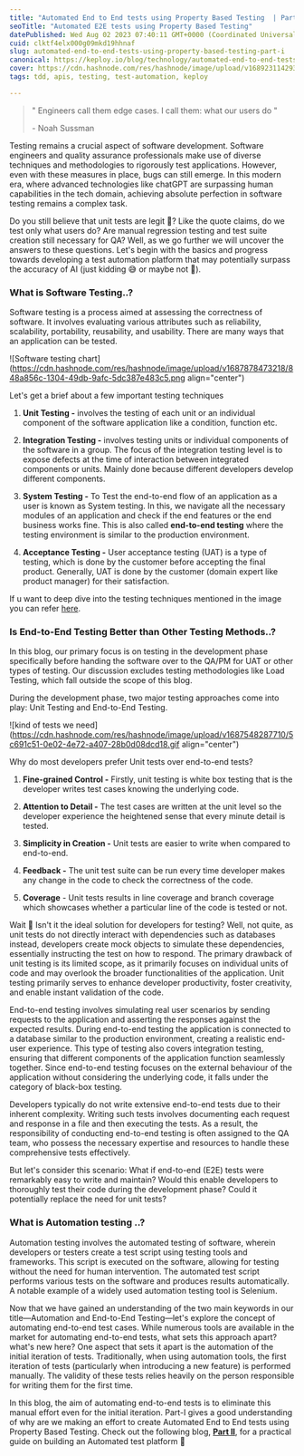 ```yaml
---
title: "Automated End to End tests using Property Based Testing  | Part I"
seoTitle: "Automated E2E tests using Property Based Testing"
datePublished: Wed Aug 02 2023 07:40:11 GMT+0000 (Coordinated Universal Time)
cuid: clktf4elx000g09mkd19hhnaf
slug: automated-end-to-end-tests-using-property-based-testing-part-i
canonical: https://keploy.io/blog/technology/automated-end-to-end-tests-using-property-based-testing-part-i
cover: https://cdn.hashnode.com/res/hashnode/image/upload/v1689231142933/0e808a24-763a-49d4-b2da-06404cc7749e.jpeg
tags: tdd, apis, testing, test-automation, keploy

---
```


> " Engineers call them edge cases. I call them: what our users do "
> 
> \- Noah Sussman

Testing remains a crucial aspect of software development. Software engineers and quality assurance professionals make use of diverse techniques and methodologies to rigorously test applications. However, even with these measures in place, bugs can still emerge. In this modern era, where advanced technologies like chatGPT are surpassing human capabilities in the tech domain, achieving absolute perfection in software testing remains a complex task.

Do you still believe that unit tests are legit 🧐? Like the quote claims, do we test only what users do? Are manual regression testing and test suite creation still necessary for QA? Well, as we go further we will uncover the answers to these questions. Let's begin with the basics and progress towards developing a test automation platform that may potentially surpass the accuracy of AI (just kidding 😅 or maybe not 🤨).

### What is Software Testing..?

Software testing is a process aimed at assessing the correctness of software. It involves evaluating various attributes such as reliability, scalability, portability, reusability, and usability. There are many ways that an application can be tested.

![Software testing chart](https://cdn.hashnode.com/res/hashnode/image/upload/v1687878473218/848a856c-1304-49db-9afc-5dc387e483c5.png align="center")

Let's get a brief about a few important testing techniques

1. **Unit Testing -** involves the testing of each unit or an individual component of the software application like a condition, function etc.
    
2. **Integration Testing -** involves testing units or individual components of the software in a group. The focus of the integration testing level is to expose defects at the time of interaction between integrated components or units. Mainly done because different developers develop different components.
    
3. **System Testing -** To Test the end-to-end flow of an application as a user is known as System testing. In this, we navigate all the necessary modules of an application and check if the end features or the end business works fine. This is also called **end-to-end testing** where the testing environment is similar to the production environment.
    
4. **Acceptance Testing -** User acceptance testing (UAT) is a type of testing, which is done by the customer before accepting the final product. Generally, UAT is done by the customer (domain expert like product manager) for their satisfaction.
    

If u want to deep dive into the testing techniques mentioned in the image you can refer [here](https://www.javatpoint.com/software-testing-tutorial).

### Is End-to-End Testing Better than Other Testing Methods..?

In this blog, our primary focus is on testing in the development phase specifically before handing the software over to the QA/PM for UAT or other types of testing. Our discussion excludes testing methodologies like Load Testing, which fall outside the scope of this blog.

During the development phase, two major testing approaches come into play: Unit Testing and End-to-End Testing.

![kind of tests we need](https://cdn.hashnode.com/res/hashnode/image/upload/v1687548287710/5c691c51-0e02-4e72-a407-28b0d08dcd18.gif align="center")

Why do most developers prefer Unit tests over end-to-end tests?

1. **Fine-grained Control -** Firstly, unit testing is white box testing that is the developer writes test cases knowing the underlying code.
    
2. **Attention to Detail -** The test cases are written at the unit level so the developer experience the heightened sense that every minute detail is tested.
    
3. **Simplicity in Creation -** Unit tests are easier to write when compared to end-to-end.
    
4. **Feedback -** The unit test suite can be run every time developer makes any change in the code to check the correctness of the code.
    
5. **Coverage** - Unit tests results in line coverage and branch coverage which showcases whether a particular line of the code is tested or not.
    

Wait 🤔 Isn't it the ideal solution for developers for testing? Well, not quite, as unit tests do not directly interact with dependencies such as databases instead, developers create mock objects to simulate these dependencies, essentially instructing the test on how to respond. The primary drawback of unit testing is its limited scope, as it primarily focuses on individual units of code and may overlook the broader functionalities of the application. Unit testing primarily serves to enhance developer productivity, foster creativity, and enable instant validation of the code.

End-to-end testing involves simulating real user scenarios by sending requests to the application and asserting the responses against the expected results. During end-to-end testing the application is connected to a database similar to the production environment, creating a realistic end-user experience. This type of testing also covers integration testing, ensuring that different components of the application function seamlessly together. Since end-to-end testing focuses on the external behaviour of the application without considering the underlying code, it falls under the category of black-box testing.

Developers typically do not write extensive end-to-end tests due to their inherent complexity. Writing such tests involves documenting each request and response in a file and then executing the tests. As a result, the responsibility of conducting end-to-end testing is often assigned to the QA team, who possess the necessary expertise and resources to handle these comprehensive tests effectively.

But let's consider this scenario: What if end-to-end (E2E) tests were remarkably easy to write and maintain? Would this enable developers to thoroughly test their code during the development phase? Could it potentially replace the need for unit tests?

### What is Automation testing ..?

Automation testing involves the automated testing of software, wherein developers or testers create a test script using testing tools and frameworks. This script is executed on the software, allowing for testing without the need for human intervention. The automated test script performs various tests on the software and produces results automatically. A notable example of a widely used automation testing tool is Selenium.

Now that we have gained an understanding of the two main keywords in our title—Automation and End-to-End Testing—let's explore the concept of automating end-to-end test cases. While numerous tools are available in the market for automating end-to-end tests, what sets this approach apart? what's new here? One aspect that sets it apart is the automation of the initial iteration of tests. Traditionally, when using automation tools, the first iteration of tests (particularly when introducing a new feature) is performed manually. The validity of these tests relies heavily on the person responsible for writing them for the first time.

In this blog, the aim of automating end-to-end tests is to eliminate this manual effort even for the initial iteration. Part-I gives a good understanding of why are we making an effort to create Automated End to End tests using Property Based Testing. Check out the following blog, [**Part II**](https://blog.keploy.io/automated-e2e-tests-using-property-based-testing-part-ii), for a practical guide on building an Automated test platform 🥳